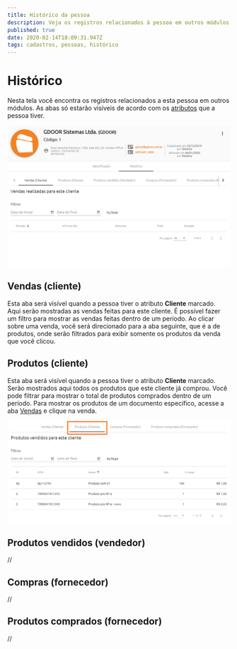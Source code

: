 ```yaml
---
title: Histórico da pessoa
description: Veja os registros relacionados à pessoa em outros módulos do GDOOR WEB
published: true
date: 2020-02-14T18:09:31.947Z
tags: cadastros, pessoas, histórico
---
```


# Histórico

Nesta tela você encontra os registros relacionados a esta pessoa em outros módulos. As abas só estarão visíveis de acordo com os [atributos](/cadastros/pessoas#atributos) que a pessoa tiver.

![historico.png](/cadastros/pessoas/historico.png)

## Vendas (cliente)

Esta aba será visível quando a pessoa tiver o atributo **Cliente** marcado. Aqui serão mostradas as vendas feitas para este cliente. É possível fazer um filtro para mostrar as vendas feitas dentro de um período. Ao clicar sobre uma venda, você será direcionado para a aba seguinte, que é a de produtos, onde serão filtrados para exibir somente os produtos da venda que você clicou.

## Produtos (cliente)

Esta aba será visível quando a pessoa tiver o atributo **Cliente** marcado. Serão mostrados aqui todos os produtos que este cliente já comprou. Você pode filtrar para mostrar o total de produtos comprados dentro de um período. Para mostrar os produtos de um documento específico, acesse a aba [Vendas](#vendas-cliente) e clique na venda.

![Histórico de produtos](/cadastros/pessoas/historico-produtos.png)

## Produtos vendidos (vendedor)

//

## Compras (fornecedor)

//

## Produtos comprados (fornecedor)

//
